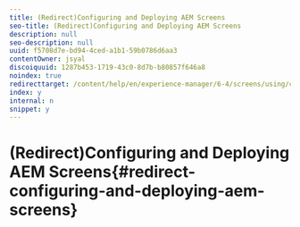 ```yaml
---
title: (Redirect)Configuring and Deploying AEM Screens
seo-title: (Redirect)Configuring and Deploying AEM Screens
description: null
seo-description: null
uuid: f5708d7e-bd94-4ced-a1b1-59b0786d6aa3
contentOwner: jsyal
discoiquuid: 1287b453-1719-43c0-8d7b-b80857f646a8
noindex: true
redirecttarget: /content/help/en/experience-manager/6-4/screens/using/configuring-screens-introduction
index: y
internal: n
snippet: y
---
```


# (Redirect)Configuring and Deploying AEM Screens{#redirect-configuring-and-deploying-aem-screens}

